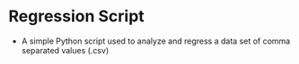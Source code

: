 # Regression Script
  - A simple Python script used to analyze and regress a data set of comma separated values (.csv)
  
